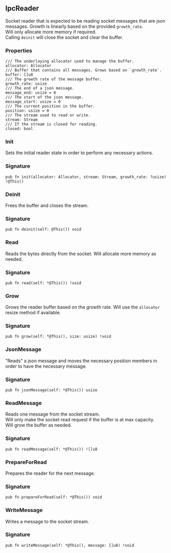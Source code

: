 ## IpcReader

Socket reader that is expected to be reading socket messages
that are json messages. Growth is linearly based on the provided `growth_rate`.\
Will only allocate more memory if required.\
Calling `deinit` will close the socket and clear the buffer.

### Properties

```zig
/// The underlaying allocator used to manage the buffer.
allocator: Allocator
/// Buffer that contains all messages. Grows based on `growth_rate`.
buffer: []u8
/// The growth rate of the message buffer.
growth_rate: usize
/// The end of a json message.
message_end: usize = 0
/// The start of the json message.
message_start: usize = 0
/// The current position in the buffer.
position: usize = 0
/// The stream used to read or write.
stream: Stream
/// If the stream is closed for reading.
closed: bool
```

### Init
Sets the initial reader state in order to perform any necessary actions.

### Signature

```zig
pub fn init(allocator: Allocator, stream: Stream, growth_rate: ?usize) !@This()
```

### Deinit
Frees the buffer and closes the stream.

### Signature

```zig
pub fn deinit(self: @This()) void
```

### Read
Reads the bytes directly from the socket. Will allocate more memory as needed.

### Signature

```zig
pub fn read(self: *@This()) !void
```

### Grow
Grows the reader buffer based on the growth rate. Will use the `allocator` resize
method if available.

### Signature

```zig
pub fn grow(self: *@This(), size: usize) !void
```

### JsonMessage
"Reads" a json message and moves the necessary position members in order
to have the necessary message.

### Signature

```zig
pub fn jsonMessage(self: *@This()) usize
```

### ReadMessage
Reads one message from the socket stream.\
Will only make the socket read request if the buffer is at max capacity.\
Will grow the buffer as needed.

### Signature

```zig
pub fn readMessage(self: *@This()) ![]u8
```

### PrepareForRead
Prepares the reader for the next message.

### Signature

```zig
pub fn prepareForRead(self: *@This()) void
```

### WriteMessage
Writes a message to the socket stream.

### Signature

```zig
pub fn writeMessage(self: *@This(), message: []u8) !void
```

